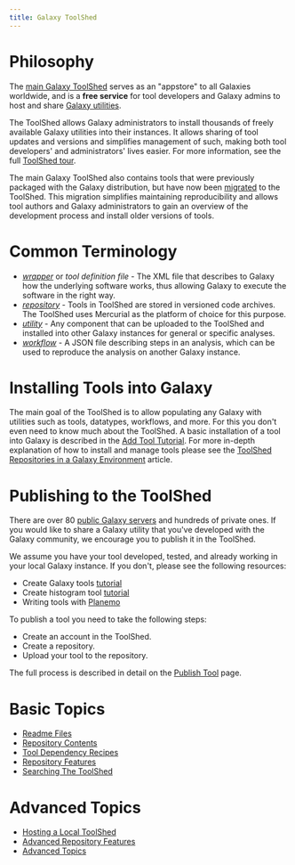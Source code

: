```yaml
---
title: Galaxy ToolShed
---
```

# Philosophy

The [main Galaxy ToolShed](https://toolshed.g2.bx.psu.edu) serves as an "appstore" to all Galaxies worldwide, and is a **free service** for tool developers and Galaxy admins to host and share [Galaxy utilities](/toolshed/galaxy-utilities-in-repositories/).

The ToolShed allows Galaxy administrators to install thousands of freely available Galaxy utilities into their instances. It allows sharing of tool updates and versions and simplifies management of such, making both tool developers' and administrators' lives easier. For more information, see the full [ToolShed tour](/toolshed/tour/).

The main Galaxy ToolShed also contains tools that were previously packaged with the Galaxy distribution, but have now been [migrated](/toolshed/migrating-tools-from-galaxy-distribution/) to the ToolShed. This migration simplifies maintaining reproducibility and allows tool authors and Galaxy administrators to gain an overview of the development process and install older versions of tools.

# Common Terminology

* [*wrapper*](/toolshed/publish-tool/) or *tool definition file* - The XML file that describes to Galaxy how the underlying software works, thus allowing Galaxy to execute the software in the right way.
* [*repository*](/toolshed/repository/) - Tools in ToolShed are stored in versioned code archives. The ToolShed uses Mercurial as the platform of choice for this purpose.
* [*utility*](/toolshed/galaxy-utilities-in-repositories/) - Any component that can be uploaded to the ToolShed and installed into other Galaxy instances for general or specific analyses.
* [*workflow*](/toolshed/workflow-sharing/) - A JSON file describing steps in an analysis, which can be used to reproduce the analysis on another Galaxy instance.

# Installing Tools into Galaxy

The main goal of the ToolShed is to allow populating any Galaxy with utilities such as tools, datatypes, workflows, and more. For this you don't even need to know much about the ToolShed. A basic installation of a tool into Galaxy is described in the [Add Tool Tutorial](/admin/tools/add-tool-from-toolshed-tutorial/). For more in-depth explanation of how to install and manage tools please see the [ToolShed Repositories in a Galaxy Environment](/installing-repositories/) article.

# Publishing to the ToolShed

There are over 80 [public Galaxy servers](/use/) and hundreds of private ones. If you would like to share a Galaxy utility that you've developed with the Galaxy community, we encourage you to publish it in the ToolShed.

We assume you have your tool developed, tested, and already working in your local Galaxy instance. If you don't, please see the following resources:

* Create Galaxy tools [tutorial](/admin/tools/add-tool-tutorial/)
* Create histogram tool [tutorial](/admin/tools/adding-tools/)
* Writing tools with [Planemo](http://planemo.readthedocs.io/en/latest/writing_standalone.html)

To publish a tool you need to take the following steps:

* Create an account in the ToolShed.
* Create a repository.
* Upload your tool to the repository.

The full process is described in detail on the [Publish Tool](/toolshed/publish-tool/) page.

# Basic Topics

* [Readme Files](/toolshed/readme-files/)
* [Repository Contents](/toolshed/repository-contents/)
* [Tool Dependency Recipes](/toolshed/tool-dependency-recipes/)
* [Repository Features](/toolshed/repository-features/)
* [Searching The ToolShed](/toolshed/searching-the-toolshed/)

# Advanced Topics

* [Hosting a Local ToolShed](/toolshed/hosting-a-local-toolshed/)
* [Advanced Repository Features](/toolshed/advanced-repository-features/)
* [Advanced Topics](/toolshed/advanced-topics/)
